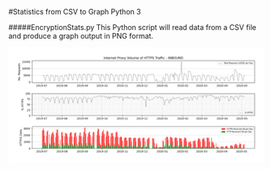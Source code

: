 #Statistics from CSV to Graph
Python 3

#####EncryptionStats.py
This Python script will read data from a CSV file and produce a graph output in PNG format.

![](.README_images/b7965f6f.png)